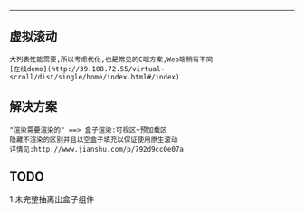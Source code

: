 ---
## 虚拟滚动
	大列表性能需要,所以考虑优化,也是常见的C端方案,Web端稍有不同
	[在线demo](http://39.108.72.55/virtual-scroll/dist/single/home/index.html#/index)
## 解决方案
	"渲染需要渲染的" ==> 盒子渲染:可视区+预加载区
	隐藏不渲染的区别并且以空盒子填充以保证使用原生滚动
	详情见:http://www.jianshu.com/p/792d9cc0e07a
## TODO
  1.未完整抽离出盒子组件
